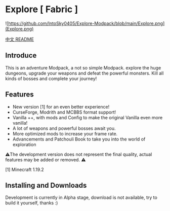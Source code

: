 # Explore [ Fabric ]
![https://github.com/IntoSky0405/Explore-Modpack/blob/main/Explore.png](Explore.png)

[中文 README](https://github.com/IntoSky0405/Explore-Modpack/blob/main/README_Chinese.md)
## Introduce
This is an adventure Modpack, a not so simple Modpack. explore the huge dungeons, upgrade your weapons and defeat the powerful monsters. Kill all kinds of bosses and complete your journey!
## Features
* New version [1] for an even better experience!
* CurseForge, Modrith and MCBBS format support!
* Vanilla ++, with mods and Config to make the original Vanilla even more vanilla!
* A lot of weapons and powerful bosses await you.
* More optimized mods to increase your frame rate.
* Advancements and Patchouli Book to take you into the world of exploration

⚠️The development version does not represent the final quality, actual features may be added or removed. ⚠️

[1] Minecraft 1.19.2

## Installing and Downloads
Development is currently in Alpha stage, download is not available, try to build it yourself, thanks :)
